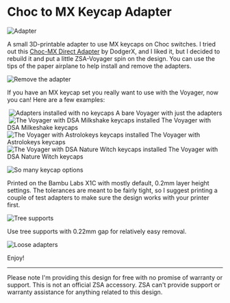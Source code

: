 # Choc to MX Keycap Adapter

![Adapter](/_readme-assets/adapter.png)

A small 3D-printable adapter to use MX keycaps on Choc switches. I tried out this [Choc-MX Direct Adapter](https://www.thingiverse.com/thing:4134048) by DodgerX, and I liked it, but I decided to rebuild it and put a little ZSA-Voyager spin on the design. You can use the tips of the paper airplane to help install and remove the adapters. 

![Remove the adapter](/_readme-assets/remove-adapter-keycap.jpeg)

If you have an MX keycap set you really want to use with the Voyager, now you can! Here are a few examples:

<image>
    <img src="/_readme-assets/adapters-installed.jpeg"
         alt="Adapters installed with no keycaps">
    <caption>A bare Voyager with just the adapters</caption>
</image>

<image>
    <img src="/_readme-assets/mikeshake.jpeg"
         alt="The Voyager with DSA Milkshake keycaps installed">
    <caption>The Voyager with DSA Milkeshake keycaps</caption>
</image>

<image>
    <img src="/_readme-assets/astrolokeys.jpeg"
         alt="The Voyager with Astrolokeys keycaps installed">
    <caption>The Voyager with Astrolokeys keycaps</caption>
</image>

<image>
    <img src="/_readme-assets/nature-witch.jpeg"
         alt="The Voyager with DSA Nature Witch keycaps installed">
    <caption>The Voyager with DSA Nature Witch keycaps</caption>
</image>

![So many keycap options](/_readme-assets/keycaps-installed.jpg)

Printed on the Bambu Labs X1C with mostly default, 0.2mm layer height settings. The tolerances are meant to be fairly tight, so I suggest printing a couple of test adapters to make sure the design works with your printer first. 

![Tree supports](/_readme-assets/slicer-with-supports.png)

Use tree supports with 0.22mm gap for relatively easy removal. 

![Loose adapters](/_readme-assets/adapters.jpeg)

Enjoy! 

---
Please note I'm providing this design for free with no promise of warranty or support. This is not an official ZSA accessory. ZSA can't provide support or warranty assistance for anything related to this design. 